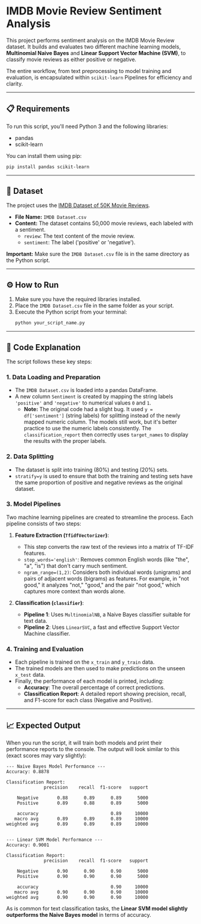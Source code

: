 # IMDB Movie Review Sentiment Analysis

This project performs sentiment analysis on the IMDB Movie Review dataset. It builds and evaluates two different machine learning models, **Multinomial Naive Bayes** and **Linear Support Vector Machine (SVM)**, to classify movie reviews as either positive or negative.

The entire workflow, from text preprocessing to model training and evaluation, is encapsulated within `scikit-learn` Pipelines for efficiency and clarity.

-----

## 📋 Requirements

To run this script, you'll need Python 3 and the following libraries:

  * pandas
  * scikit-learn

You can install them using pip:

```bash
pip install pandas scikit-learn
```

-----

## 💾 Dataset

The project uses the [IMDB Dataset of 50K Movie Reviews](https://www.kaggle.com/datasets/lakshmi25npathi/imdb-dataset-of-50k-movie-reviews).

  * **File Name:** `IMDB Dataset.csv`
  * **Content:** The dataset contains 50,000 movie reviews, each labeled with a sentiment.
      * `review`: The text content of the movie review.
      * `sentiment`: The label ('positive' or 'negative').

**Important:** Make sure the `IMDB Dataset.csv` file is in the same directory as the Python script.

-----

## ⚙️ How to Run

1.  Make sure you have the required libraries installed.
2.  Place the `IMDB Dataset.csv` file in the same folder as your script.
3.  Execute the Python script from your terminal:
    ```bash
    python your_script_name.py
    ```

-----

## 🧠 Code Explanation

The script follows these key steps:

### 1\. Data Loading and Preparation

  * The `IMDB Dataset.csv` is loaded into a pandas DataFrame.
  * A new column `Sentiment` is created by mapping the string labels `'positive'` and `'negative'` to numerical values `0` and `1`.
      * **Note:** The original code had a slight bug. It used `y = df['sentiment']` (string labels) for splitting instead of the newly mapped numeric column. The models still work, but it's better practice to use the numeric labels consistently. The `classification_report` then correctly uses `target_names` to display the results with the proper labels.

### 2\. Data Splitting

  * The dataset is split into training (80%) and testing (20%) sets.
  * `stratify=y` is used to ensure that both the training and testing sets have the same proportion of positive and negative reviews as the original dataset.

### 3\. Model Pipelines

Two machine learning pipelines are created to streamline the process. Each pipeline consists of two steps:

1.  **Feature Extraction (`TfidfVectorizer`)**:

      * This step converts the raw text of the reviews into a matrix of TF-IDF features.
      * `stop_words='english'`: Removes common English words (like "the", "a", "is") that don't carry much sentiment.
      * `ngram_range=(1,2)`: Considers both individual words (unigrams) and pairs of adjacent words (bigrams) as features. For example, in "not good," it analyzes "not," "good," and the pair "not good," which captures more context than words alone.

2.  **Classification (`classifier`)**:

      * **Pipeline 1**: Uses `MultinomialNB`, a Naive Bayes classifier suitable for text data.
      * **Pipeline 2**: Uses `LinearSVC`, a fast and effective Support Vector Machine classifier.

### 4\. Training and Evaluation

  * Each pipeline is trained on the `x_train` and `y_train` data.
  * The trained models are then used to make predictions on the unseen `x_test` data.
  * Finally, the performance of each model is printed, including:
      * **Accuracy**: The overall percentage of correct predictions.
      * **Classification Report**: A detailed report showing precision, recall, and F1-score for each class (Negative and Positive).

-----

## 📈 Expected Output

When you run the script, it will train both models and print their performance reports to the console. The output will look similar to this (exact scores may vary slightly):

```
--- Naive Bayes Model Performance ---
Accuracy: 0.8878

Classification Report:
              precision    recall  f1-score   support

    Negative       0.88      0.89      0.89      5000
    Positive       0.89      0.88      0.89      5000

    accuracy                           0.89     10000
   macro avg       0.89      0.89      0.89     10000
weighted avg       0.89      0.89      0.89     10000


--- Linear SVM Model Performance ---
Accuracy: 0.9001

Classification Report:
              precision    recall  f1-score   support

    Negative       0.90      0.90      0.90      5000
    Positive       0.90      0.90      0.90      5000

    accuracy                           0.90     10000
   macro avg       0.90      0.90      0.90     10000
weighted avg       0.90      0.90      0.90     10000

```

As is common for text classification tasks, the **Linear SVM model slightly outperforms the Naive Bayes model** in terms of accuracy.